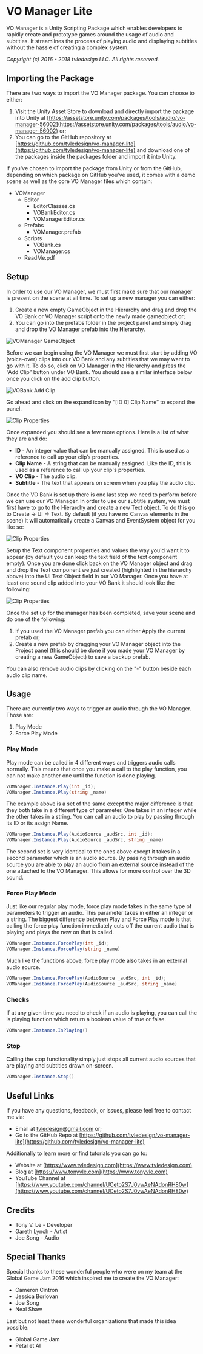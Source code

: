 # VO Manager Lite
VO Manager is a Unity Scripting Package which enables developers to rapidly create and prototype games around the usage of audio and subtitles. It streamlines the process of playing audio and displaying subtitles without the hassle of creating a complex system.

_Copyright (c) 2016 - 2018 tvledesign LLC. All rights reserved._

## Importing the Package

There are two ways to import the VO Manager package. You can choose to either:

1. Visit the Unity Asset Store to download and directly import the package into Unity at [https://assetstore.unity.com/packages/tools/audio/vo-manager-56002](https://assetstore.unity.com/packages/tools/audio/vo-manager-56002) or;
2. You can go to the GitHub repository at [https://github.com/tvledesign/vo-manager-lite](https://github.com/tvledesign/vo-manager-lite) and download one of the packages inside the packages folder and import it into Unity.

If you've chosen to import the package from Unity or from the GitHub, depending on which package on GitHub you've used, it comes with a demo scene as well as the core VO Manager files which contain:

* VOManager
   * Editor
      * EditorClasses.cs
      * VOBankEditor.cs
      * VOManagerEditor.cs
   * Prefabs
      * VOManager.prefab
   * Scripts
      * VOBank.cs
      * VOManager.cs
   * ReadMe.pdf
        
## Setup
In order to use our VO Manager, we must first make sure that our manager is present on the scene at all time. To set up a new manager you can either:

1. Create a new empty GameObject in the Hierarchy and drag and drop the VO Bank or VO Manager script onto the newly made gameobject or;
2. You can go into the prefabs folder in the project panel and simply drag and drop the VO Manager prefab into the Hierarchy.

![VOManager GameObject](https://raw.githubusercontent.com/tvledesignLLC/vo-manager/master/documentation/src/img/ss-1.png)

Before we can begin using the VO Manager we must first start by adding VO (voice-over) clips into our VO Bank and any subtitles that we may want to go with it. To do so, click on VO Manager in the Hierarchy and press the “Add Clip” button under VO Bank. You should see a similar interface below once you click on the add clip button.

![VOBank Add Clip](https://raw.githubusercontent.com/tvledesignLLC/vo-manager/master/documentation/src/img/ss-2.png)

Go ahead and click on the expand icon by “[ID 0] Clip Name” to expand the panel.

![Clip Properties](https://raw.githubusercontent.com/tvledesignLLC/vo-manager/master/documentation/src/img/ss-3.png)

Once expanded you should see a few more options. Here is a list of what they are and do:

* **ID** - An integer value that can be manually assigned. This is used as a reference to call up your clip’s properties.
* **Clip Name** - A string that can be manually assigned. Like the ID, this is used as a reference to call up your clip's properties.
* **VO Clip** - The audio clip.
* **Subtitle** - The text that appears on screen when you play the audio clip.

Once the VO Bank is set up there is one last step we need to perform before we can use our VO Manager. In order to use our subtitle system, we must first have to go to the Hierarchy and create a new Text object. To do this go to Create -> UI -> Text. By default (if you have no Canvas elements in the scene) it will automatically create a Canvas and EventSystem object for you like so:

![Clip Properties](https://raw.githubusercontent.com/tvledesignLLC/vo-manager/master/documentation/src/img/ss-4.png)

Setup the Text component properties and values the way you'd want it to appear (by default you can keep the text field of the text component empty). Once you are done click back on the VO Manager object and drag and drop the Text component we just created (highlighted in the hierarchy above) into the UI Text Object field in our VO Manager. Once you have at least one sound clip added into your VO Bank it should look like the following:

![Clip Properties](https://raw.githubusercontent.com/tvledesignLLC/vo-manager/master/documentation/src/img/ss-5.png)

Once the set up for the manager has been completed, save your scene and do one of the following:

1. If you used the VO Manager prefab you can either Apply the current prefab or;
2. Create a new prefab by dragging your VO Manager object into the Project panel (this should be done if you made your VO Manager by creating a new GameObject) to save a backup prefab.

You can also remove audio clips by clicking on the "-" button beside each audio clip name.
    
## Usage

There are currently two ways to trigger an audio through the VO Manager. Those are:

1. Play Mode
2. Force Play Mode

### Play Mode

Play mode can be called in 4 different ways and triggers audio calls normally. This means that once you make a call to the play function, you can not make another one until the function is done playing.

```csharp
VOManager.Instance.Play(int _id);
VOManager.Instance.Play(string _name)
```
The example above is a set of the same except the major difference is that they both take in a different type of parameter. One takes in an integer while the other takes in a string. You can call an audio to play by passing through its ID or its assign Name.

```csharp
VOManager.Instance.Play(AudioSource _audSrc, int _id);
VOManager.Instance.Play(AudioSource _audSrc, string _name)
```
The second set is very identical to the ones above except it takes in a second parameter which is an audio source. By passing through an audio source you are able to play an audio from an external source instead of the one attached to the VO Manager. This allows for more control over the 3D sound.

### Force Play Mode

Just like our regular play mode, force play mode takes in the same type of parameters to trigger an audio. This parameter takes in either an integer or a string. The biggest difference between Play and Force Play mode is that calling the force play function immediately cuts off the current audio that is playing and plays the new on that is called.

```csharp
VOManager.Instance.ForcePlay(int _id);
VOManager.Instance.ForcePlay(string _name)
```
Much like the functions above, force play mode also takes in an external audio source.

```csharp
VOManager.Instance.ForcePlay(AudioSource _audSrc, int _id);
VOManager.Instance.ForcePlay(AudioSource _audSrc, string _name)
```

### Checks

If at any given time you need to check if an audio is playing, you can call the is playing function which return a boolean value of true or false.

```csharp
VOManager.Instance.IsPlaying()
```

### Stop

Calling the stop functionality simply just stops all current audio sources that are playing and subtitles drawn on-screen.

```csharp
VOManager.Instance.Stop()
```

## Useful Links
If you have any questions, feedback, or issues, please feel free to contact me via:

* Email at [tvledesign@gmail.com](mailto:tvledesign@gmail.com) or;
* Go to the GitHub Repo at [https://github.com/tvledesign/vo-manager-lite](https://github.com/tvledesign/vo-manager-lite)

Additionally to learn more or find tutorials you can go to:

* Website at [https://www.tvledesign.com](https://www.tvledesign.com)
* Blog at [https://www.tonyvle.com](https://www.tonyvle.com)
* YouTube Channel at [https://www.youtube.com/channel/UCeto2S7J0vwAeNAdonRH80w](https://www.youtube.com/channel/UCeto2S7J0vwAeNAdonRH80w)
    
## Credits

* Tony V. Le - Developer
* Gareth Lynch - Artist
* Joe Song - Audio

## Special Thanks
Special thanks to these wonderful people who were on my team at the Global Game Jam 2016 which inspired me to create the VO Manager:

* Cameron Cintron 
* Jessica Borlovan
* Joe Song
* Neal Shaw 
    
Last but not least these wonderful organizations that made this idea possible:

* Global Game Jam 
* Petal et Al 
